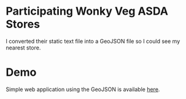 # Participating Wonky Veg ASDA Stores

I converted their static text file into a GeoJSON file so I could see my nearest store.

# Demo

Simple web application using the GeoJSON is available <a href="https://antonrand.com/wonkyveg">here</a>.
